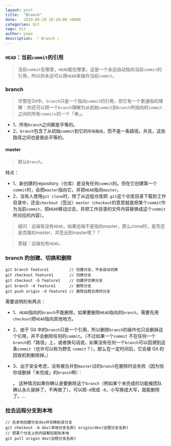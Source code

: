 ```yaml
---
layout: post
title:  "Branch"
date:   2018-06-29 10:10:00 +0800
categories: Git
tags: Git
author: pepe
description: 『 Branch 』
---
```


### **`HEAD`：当前`commit`的引用**

> 当前`commit`在哪里，`HEAD`就在哪里，这是一个永远自动指向当前`commit`的引用，所以你永远可以用`HEAD`来操作当前`commit`。

### **branch**

> 尽管在Git中，`branch`只是一个指向`commit`的引用，但它有一个更通俗的理解：你还可以把一个`branch`理解为从初始`commit`到`branch`所指向的`commit`之间的所有`commits`的一个「串」。

* 1、所有`branch`之间都是平等的。
* 2、`branch`包含了从初始`commit`到它的`所有路径`，而不是一条路径。并且，这些路径之间也是彼此平等的。

#### master

> 默认`Branch`。

特点：

* 1、新创建的repository（仓库）是没有任何`commit`的。但在它创建第一个`commit`时，会把`master`指向它，并把`HEAD`指向`master`。
* 2、当有人使用`git clone`时，除了从远程仓库把`.git`这个仓库目录下载到工作目录中，还会`checkout`（签出）`master（checkout`的意思就是把某个`commit`作为当前`commit`，把`HEAD`移动过去，并把工作目录的文件内容替换成这个`commit`所对应的内容）。

> 疑问：远端有没有`HEAD`，如果远端不是指向master，那么clone时，是否还是克隆的master，并签出到master呢？？

> 答疑：远端也有`HEAD`。

### **branch 的创建、切换和删除**
```
git branch feature1         // 创建分支，不会自动切换
git checkout feature1       // 切换分支
git checkout -b feature1    // 创建并切换分支
git branch -d feature1      // 删除分支
git push origin -d feature1 // 删除远程仓库的分支
```

需要说明的有两点：

* 1、`HEAD`指向的`branch`不能删除。如果要删除`HEAD`指向的`branch`，需要先用`checkout`把`HEAD`指向其他地方。

* 2、由于 Git 中的`branch`只是一个引用，所以删除`branch`的操作也只会删掉这个引用，并不会删除任何的`commit`。（不过如果一个`commit` 不在任何一个`branch`的「路径」上，或者换句话说，如果没有任何一个`branch`可以回溯到这条`commit`（也许可以称为野生 `commit`？），那么在一定时间后，它会被 Git 的回收机制删除掉。）

* 3、出于安全考虑，没有被合并到`master`过的`branch`在删除时会失败（因为怕你误删掉「未完成」的`branch`啊）：

    。 这种情况如果你确认是要删除这个`branch`（例如某个未完成的功能被团队确认永久毙掉了，不再做了），可以把`-d`改成 `-D`，小写换成大写，就能删除了。...

### **拉去远程分支到本地**
```
// 在本地创建分支dev并切换到该分支
git checkout -b dev(本地分支名称) origin/dev(远程分支名称)
// 把某个分支上的内容都拉取到本地
git pull origin dev(远程分支名称)
```






















